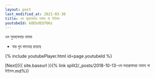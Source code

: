 ```yaml
---
layout: post
last_modified_at: 2021-03-30
title: ওম সুমহাস্বনায় নামায গা টাইমস
youtubeId: kOEbdEQf6Ks
---
```

 
 
 ওম সুমহাস্বনায় নামায  
 
 -  যার খুব বাদ্যযন্ত্র রয়েছে 
 
  
 
  
 
 
 
 
 
 


{% include youtubePlayer.html id=page.youtubeId %}
 
[Next]({{ site.baseurl }}{% link  split2/_posts/2018-10-13-ওম মহাপ্রসাদয়া নামায গা টাইমস.md%})
 
